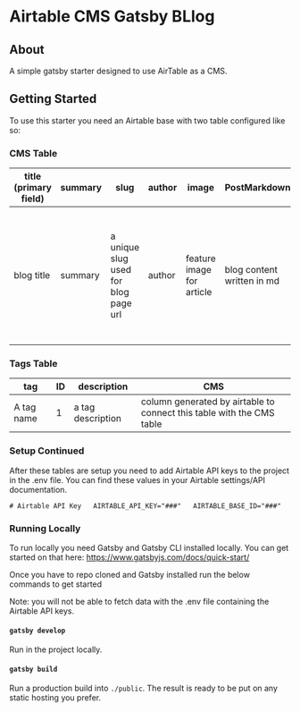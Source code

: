 # Airtable CMS Gatsby BLlog

## About

A simple gatsby starter designed to use AirTable as a CMS.

## Getting Started

To use this starter you need an Airtable base with two table configured like so:

### CMS Table

| title (primary field) | summary | slug                                | author | image                    | PostMarkdown               | Tags | tag (from Tags) | date | status |
|-----------------------|---------|-------------------------------------|--------|--------------------------|----------------------------|------|-----------------|------|--------|
| blog title            | summary | a unique slug used for blog page url| author | feature image for article | blog content written in md | auto field created by airtable to conect this table to the Tags table | tags for this article | date published | status of article. only "Published" articles will be pulled into the site |



### Tags Table

| tag        | ID | description       | CMS                                   |
|------------|----|-------------------|-------|
| A tag name | 1  | a tag description | column generated by airtable to connect this table with the CMS table |

### Setup Continued

After these tables are setup you need to add Airtable API keys to the project in the .env file. You can find these values in your Airtable settings/API documentation.

`# Airtable API Key  
AIRTABLE_API_KEY="###"  
AIRTABLE_BASE_ID="###"  `

### Running Locally

To run locally you need Gatsby and Gatsby CLI installed locally. You can get started on that here: https://www.gatsbyjs.com/docs/quick-start/

Once you have to repo cloned and Gatsby installed run the below commands to get started

Note: you will not be able to fetch data with the .env file containing the Airtable API keys.

#### `gatsby develop`

Run in the project locally.

#### `gatsby build`

Run a production build into `./public`. The result is ready to be put on any static hosting you prefer.
